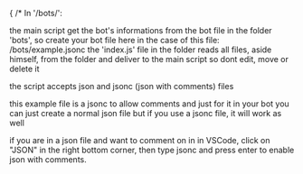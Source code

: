 {
/* 
In '/bots/':

the main script get the bot's informations from the bot file in the folder 'bots', so create your bot file here
in the case of this file: /bots/example.jsonc
the 'index.js' file in the folder reads all files, aside himself, from the folder and deliver to the main script
so dont edit, move or delete it

the script accepts json and jsonc (json with comments) files

this example file is a jsonc to allow comments and just for it
in your bot you can just create a normal json file
but if you use a jsonc file, it will work as well

if you are in a json file and want to comment on in
in VSCode, click on "JSON" in the right bottom corner,
then type jsonc and press enter to enable json with comments.
